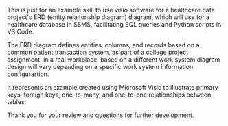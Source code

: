 This is just for an example skill to use visio software for a healthcare data project's ERD (entity relaitonship diagram) diagram, which will use for a healthcare database in SSMS, facilitating SQL queries and Python scripts in VS Code.

The ERD diagram defines entities, columns, and records based on a common patient transaction system, as part of a college project assignment. In a real workplace, based on a different work system diagram design will vary depending on a specific work system information configurartion.

It represents an example created using Microsoft Visio to illustrate primary keys, foreign keys, one-to-many, and one-to-one relationships between tables.

Thank you for your review and questions for further development.
